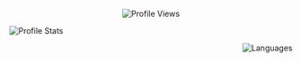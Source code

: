 <!DOCTYPE html>
<head>
  <p align="center"> <img src="https://gpvc.arturio.dev/7nr" alt="Profile Views" /> </p>
</head>
<body>
  <p align="left"> <img src="https://github-readme-stats.vercel.app/api?username=7nr&theme=tokyonight" alt="Profile Stats" /> </p>
  <p align="right"> <img src="https://github-readme-stats.vercel.app/api/top-langs/?username=7nr" alt="Languages" /> </p>
</body>
